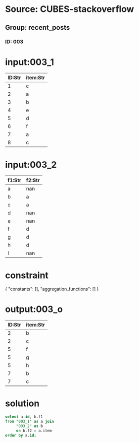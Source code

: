 # Source: CUBES-stackoverflow
## Group: recent_posts
### ID: 003

# input:003_1

| ID:Str | item:Str |
|---|---|
| 1 | c |
| 2 | a |
| 3 | b |
| 4 | e |
| 5 | d |
| 6 | f |
| 7 | a |
| 8 | c |

# input:003_2

| f1:Str | f2:Str |
|---|---|
| a | nan |
| b | a |
| c | a |
| d | nan |
| e | nan |
| f | d |
| g | d |
| h | d |
| I | nan |

# constraint

{
  "constants": [],
  "aggregation_functions": []
}

# output:003_o

| ID:Str | item:Str |
|---|---|
| 2 | b |
| 2 | c |
| 5 | f |
| 5 | g |
| 5 | h |
| 7 | b |
| 7 | c |

# solution

```sql
select a.id, b.f1
from "003_1" as a join
     "003_2" as b
     on b.f2 = a.item
order by a.id;

```
